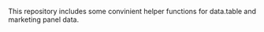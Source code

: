 This repository includes some convinient helper functions for data.table and marketing panel data. 
